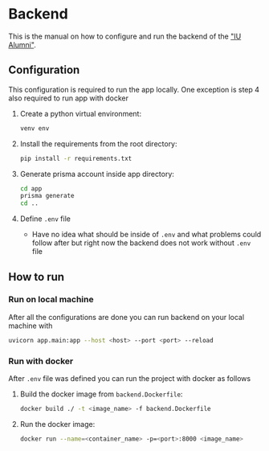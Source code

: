# Backend

This is the manual on how to configure and run the backend of the ["IU Alumni"](https://github.com/TheSharpOwl/inno-alumni-portal).

## Configuration

This configuration is required to run the app locally. One exception is step 4 also required to run app with docker

1. Create a python virtual environment:

    ```bash
    venv env
    ```

2. Install the requirements from the root directory:

    ```bash
    pip install -r requirements.txt 
    ```

3. Generate prisma account inside app directory:

    ```bash
    cd app
    prisma generate
    cd ..
    ```

4. Define `.env` file
    - Have no idea what should be inside of `.env` and what problems could follow after but right now the backend does not work without `.env` file

## How to run

### Run on local machine

After all the configurations are done you can run backend on your local machine with

```bash
uvicorn app.main:app --host <host> --port <port> --reload
```

### Run with docker

After `.env` file was defined you can run the project with docker as follows

1. Build the docker image from `backend.Dockerfile`:

    ```bash
    docker build ./ -t <image_name> -f backend.Dockerfile
    ```

2. Run the docker image:

    ```bash
    docker run --name=<container_name> -p=<port>:8000 <image_name>
    ```
